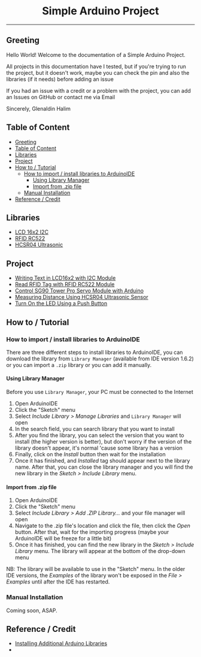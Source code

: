 <h1><center>Simple Arduino Project</center></h1>
<hr/>

## Greeting
Hello World!
Welcome to the documentation of a Simple Arduino Project.

All projects in this documentation have I tested, but if you're trying to run the project, but it doesn't work, maybe you can check the pin and also the libraries (if it needs) before adding an issue

If you had an issue with a credit or a problem with the project, you can add an Issues on GitHub or contact me via Email

Sincerely,
Glenaldin Halim

## Table of Content
- [Greeting](#greeting)
- [Table of Content](#table-of-content)
- [Libraries](#libraries)
- [Project](#project)
- [How to / Tutorial](#how-to--tutorial)
  - [How to import / install libraries to ArduinoIDE](#how-to-import--install-libraries-to-arduinoide)
    - [Using Library Manager](#using-library-manager)
    - [Import from .zip file](#import-from-zip-file)
  - [Manual Installation](#manual-installation)
- [Reference / Credit](#reference--credit)

## Libraries
- [LCD 16x2 I2C](Libraries/Arduino-LiquidCrystal-I2C-library-master.zip)
- [RFID RC522](Libraries/rfid.zip)
- [HCSR04 Ultrasonic](Libraries/HCSR04-by-Martin-Sosic.zip)

## Project
- [Writing Text in LCD16x2 with I2C Module](LiquidCrystal_I2C/readme.md)
- [Read RFID Tag with RFID RC522 Module](RFID_RC522/readme.md)
- [Control SG90 Tower Pro Servo Module with Arduino](SG90_Servo/readme.md)
- [Measuring Distance Using HCSR04 Ultrasonic Sensor](HCSR04_Ultrasonic/readme.md)
- [Turn On the LED Using a Push Button](Push_Button/readme.md)

## How to / Tutorial
### How to import / install libraries to ArduinoIDE
There are three different steps to install libraries to ArduinoIDE, you can download the library from `Library Manager` (available from IDE version 1.6.2) or you can import a `.zip` library or you can add it manually.

#### Using Library Manager
Before you use `Library Manager`, your PC must be connected to the Internet
1. Open ArduinoIDE 
2. Click the "Sketch" menu
3. Select *Include Library > Manage Libraries* and `Library Manager` will open
4. In the search field, you can search library that you want to install
5. After you find the library, you can select the version that you want to install (the higher version is better), but don't worry if the version of the library doesn't appear, it's normal 'cause some library has a version
6. Finally, click on the *Install* button then wait for the installation
7. Once it has finished, and *Installed* tag should appear next to the library name. After that, you can close the library manager and you will find the new library in the *Sketch > Include Library* menu.

#### Import from .zip file
1. Open ArduinoIDE 
2. Click the "Sketch" menu
3. Select *Include Library > Add .ZIP Library...* and your file manager will open
4. Navigate to the .zip file's location and click the file, then click the *Open* button. After that, wait for the importing progress (maybe your ArduinoIDE will be freeze for a little bit)
5. Once it has finished, you can find the new library in the *Sketch > Include Library* menu. The library will appear at the bottom of the drop-down menu

NB: The library will be available to use in the "Sketch" menu. In the older IDE versions, the *Examples* of the library won't be exposed in the *File > Examples* until after the IDE has restarted.

### Manual Installation
Coming soon, ASAP. 

## Reference / Credit
- [Installing Additional Arduino Libraries](https://www.arduino.cc/en/guide/libraries)
- 